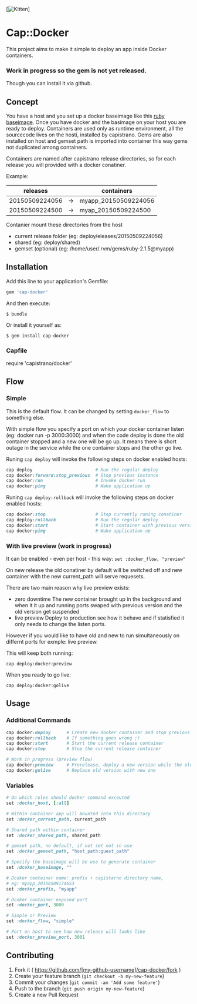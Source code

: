 [![Kitten](http://gittens.r15.railsrumble.com//badge/bonyiii/cap-docker)]

# Cap::Docker

This project aims to make it simple to deploy an app inside Docker containers.

### Work in progress so the gem is not yet released.

Though you can install it via github.

## Concept

You have a host and you set up a docker baseimage like this [ruby baseimage](https://github.com/bonyiii/dockers/tree/master/ruby). Once you have docker and  the basimage on your host you are ready to deploy.
Containers are used only as runtime environment, all the sourcecode lives on the hosti, installed by capistrano.
Gems are also installed on host and gemset path is imported into container this way gems not duplicated among containers.

Containers are named after capistrano release directories, so for each release you will provided with a docker conatiner.

Example:

releases         |    | containers
-----------------|----|----------------------
20150509224056   | -> | myapp_20150509224056
20150509224500   | -> | myap_20150509224500

Contanier mount these directories from the host
* current release folder (eg: deploy/eleases/20150509224056)
* shared                 (eg: deploy/shared)
* gemset (optional)      (eg: /home/user/.rvm/gems/ruby-2.1.5@myapp)

## Installation

Add this line to your application's Gemfile:

```ruby
gem 'cap-docker'
```

And then execute:

    $ bundle

Or install it yourself as:

    $ gem install cap-docker

### Capfile

require 'capistrano/docker'

## Flow

### Simple

This is the default flow. It can be changed by setting ```docker_flow``` to something else.

With simple flow you specify a port on which your docker container listen (eg: docker run -p 3000:3000) and
when the code deploy is done the old container stopped and a new one will be go up. It means there is short
outage in the service while the one container stops and the other go live.

Runing ```cap deploy``` will invoke the following steps on docker enabled hosts:

```ruby
cap deploy                        # Run the regular deploy
cap docker:forward:stop_previous  # Stop previous instance
cap docker:run                    # Invoke docker run
cap docker:ping                   # Wake application up
```

Runing ```cap deploy:rollback``` will invoke the following steps on docker enabled hosts:

```ruby
cap docker:stop                   # Stop currently runing conatiner
cap deploy:rollback               # Run the regular deploy
cap docker:start                  # Start container with previous version's code
cap docker:ping                   # Wake application up
```

### With live preview (work in progress)

It can be enabled - even per host - this way: ```set :docker_flow, "preview"``` 

On new release the old conatiner by default will be switched off and new container with the new
current_path will serve requesets.

There are two main reason why live preview exists:
* zero downtime
  The new container brought up in the background and when it it up and running ports swaped with previous version
  and the old version get suspended
* live preview
  Deploy to production see how it behave and if statisfied it only needs to change the listen ports.

However if you would like to have old and new to run simultaneously on differnt ports for exmple: live preview.

This will keep both running:

``` cap deploy:docker:preview ```

When you ready to go live:

``` cap deploy:docker:golive ```

## Usage

### Additional Commands

```ruby
cap docker:deploy      # Create new docker container and stop previous version
cap docker:rollback    # If something goes wrong ;)
cap docker:start       # Start the current release container
cap docker:stop        # Stop the current release container

# Work in progress (preview flow)
cap docker:preview     # Prerelease, deploy a new version while the old one available for the public
cap docker:golive      # Replace old version with new one
```

### Variables

```ruby
# On which roles should docker command exceuted
set :docker_host, [:all]

# Within container app will mounted into this directory
set :docker_current_path, current_path

# Shared path within container
set :docker_shared_path, shared_path

# gemset path, no default, if not set not in use
set :docker_gemset_path, "host_path:guest_path"

# Specify the baseimage will be use to generate container
set :dcoker_baseimage, ""

# Dcoker container name: prefix + capistarno directory name,
# eg: myapp_20150509174653
set :docker_prefix, "myapp"

# Dcoker container exposed port
set :docker_port, 3000

# Simple or Preview
set :docker_flow, "simple"

# Port on host to see how new release will looks like
set :docker_preview_port, 3001
```

## Contributing

1. Fork it ( https://github.com/[my-github-username]/cap-docker/fork )
2. Create your feature branch (`git checkout -b my-new-feature`)
3. Commit your changes (`git commit -am 'Add some feature'`)
4. Push to the branch (`git push origin my-new-feature`)
5. Create a new Pull Request

